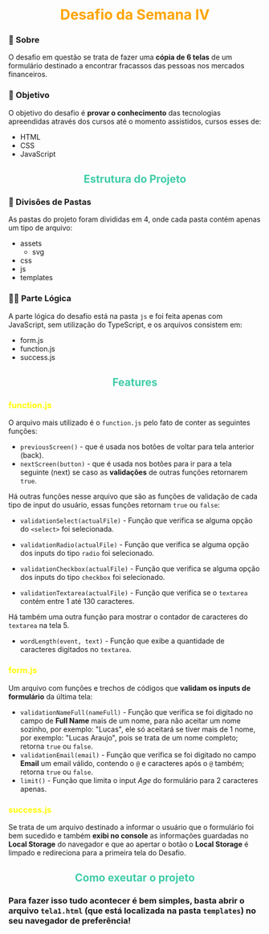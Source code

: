 <h1 align="center" style="color: orange">
  Desafio da Semana IV
</h1>

### 🚨 Sobre

O desafio em questão se trata de fazer uma **cópia de 6 telas** de um formulário destinado a encontrar fracassos das pessoas nos mercados financeiros.

### 🎯 Objetivo

O objetivo do desafio é **provar o conhecimento** das tecnologias apreendidas através dos cursos até o momento assistidos, cursos esses de: 

- HTML
- CSS
- JavaScript 

<h2 align="center" style="color: #3fcca9">
  Estrutura do Projeto
</h2>

### 📁 Divisões de Pastas

As pastas do projeto foram divididas em 4, onde cada pasta contém apenas um tipo de arquivo:
- assets
  - svg 
- css
- js
- templates

### 🧑‍💻 Parte Lógica

A parte lógica do desafio está na pasta `js` e foi feita apenas com JavaScript, sem utilização do TypeScript, e os arquivos consistem em:
- form.js
- function.js
- success.js

<h2 align="center" style="color: #3fcca9">Features</h2>

### <span style="color: yellow">function.js</span>

O arquivo mais utilizado é o `function.js` pelo fato de conter as seguintes funções:

- `previousScreen()` - que é usada nos botões de voltar para tela anterior (back).
- `nextScreen(button)` - que é usada nos botões para ir para a tela seguinte (next) se caso as **validações** de outras funções retornarem `true`.

Há outras funções nesse arquivo que são as funções de validação de cada tipo de input do usuário, essas funções retornam `true` ou `false`:

- `validationSelect(actualFile)` - Função que verifica se alguma opção do `<select>` foi selecionada.

- `validationRadio(actualFile)` - Função que verifica se alguma opção dos inputs do tipo `radio` foi selecionado.

- `validationCheckbox(actualFile)` - Função que verifica se alguma opção dos inputs do tipo `checkbox` foi selecionado.

- `validationTextarea(actualFile)` - Função que verifica se o `textarea` contém entre 1 até 130 caracteres.

Há também uma outra função para mostrar o contador de caracteres do `textarea` na tela 5.

- `wordLength(event, text)` - Função que exibe a quantidade de caracteres digitados no `textarea`.

### <span style="color: yellow">form.js</span>

Um arquivo com funções e trechos de códigos que **validam os inputs de formulário** da última tela:

- `validationNameFull(nameFull)` - Função que verifica se foi digitado no campo de **Full Name** mais de um nome, para não aceitar um nome sozinho, por exemplo: "Lucas", ele só aceitará se tiver mais de 1 nome, por exemplo: "Lucas Araujo", pois se trata de um nome completo; retorna `true` ou `false`.
- `validationEmail(email)` - Função que verifica se foi digitado no campo **Email** um email válido, contendo o `@` e caracteres após o `@` também; retorna `true` ou `false`.
- `limit()` - Função que limita o input *Age* do formulário para 2 caracteres apenas.


### <span style="color: yellow">success.js</span>

Se trata de um arquivo destinado a informar o usuário que o formulário foi bem sucedido e também **exibi no console** as informações guardadas no **Local Storage** do navegador e que ao apertar o botão o **Local Storage** é limpado e redireciona para a primeira tela do Desafio.

<h2 align="center" style="color: #3fcca9">Como exeutar o projeto</h2>

### Para fazer isso tudo acontecer é bem simples, basta abrir o arquivo `tela1.html` (que está localizada na pasta `templates`) no seu navegador de preferência!